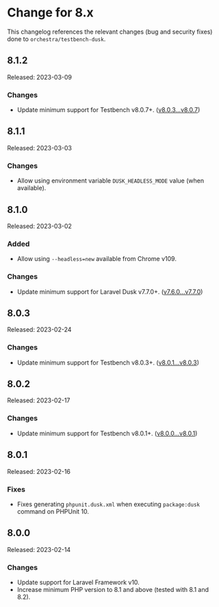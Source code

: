 # Change for 8.x

This changelog references the relevant changes (bug and security fixes) done to `orchestra/testbench-dusk`.

## 8.1.2

Released: 2023-03-09

### Changes

* Update minimum support for Testbench v8.0.7+. ([v8.0.3...v8.0.7](https://github.com/orchestral/testbench/compare/v8.0.3...v8.0.7))


## 8.1.1

Released: 2023-03-03

### Changes

* Allow using environment variable `DUSK_HEADLESS_MODE` value (when available).

## 8.1.0

Released: 2023-03-02

### Added

* Allow using `--headless=new` available from Chrome v109.

### Changes

* Update minimum support for Laravel Dusk v7.7.0+. ([v7.6.0...v7.7.0](https://github.com/laravel/dusk/compare/v7.6.0...v7.7.0))

## 8.0.3

Released: 2023-02-24

### Changes

* Update minimum support for Testbench v8.0.3+. ([v8.0.1...v8.0.3](https://github.com/orchestral/testbench/compare/v8.0.1...v8.0.3))

## 8.0.2

Released: 2023-02-17

### Changes

* Update minimum support for Testbench v8.0.1+. ([v8.0.0...v8.0.1](https://github.com/orchestral/testbench/compare/v8.0.0...v8.0.1))

## 8.0.1

Released: 2023-02-16

### Fixes

* Fixes generating `phpunit.dusk.xml` when executing `package:dusk` command on PHPUnit 10.

## 8.0.0

Released: 2023-02-14

### Changes

* Update support for Laravel Framework v10.
* Increase minimum PHP version to 8.1 and above (tested with 8.1 and 8.2).
